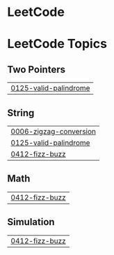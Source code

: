 # LeetCode
<!---LeetCode Topics Start-->
# LeetCode Topics
## Two Pointers
|  |
| ------- |
| [0125-valid-palindrome](https://github.com/coding-with-lounas/LeetCode/tree/master/0125-valid-palindrome) |
## String
|  |
| ------- |
| [0006-zigzag-conversion](https://github.com/coding-with-lounas/LeetCode/tree/master/0006-zigzag-conversion) |
| [0125-valid-palindrome](https://github.com/coding-with-lounas/LeetCode/tree/master/0125-valid-palindrome) |
| [0412-fizz-buzz](https://github.com/coding-with-lounas/LeetCode/tree/master/0412-fizz-buzz) |
## Math
|  |
| ------- |
| [0412-fizz-buzz](https://github.com/coding-with-lounas/LeetCode/tree/master/0412-fizz-buzz) |
## Simulation
|  |
| ------- |
| [0412-fizz-buzz](https://github.com/coding-with-lounas/LeetCode/tree/master/0412-fizz-buzz) |
<!---LeetCode Topics End-->
